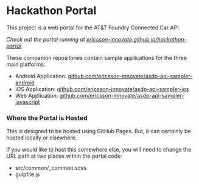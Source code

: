 Hackathon Portal
================

This project is a web portal for the AT&T Foundry Connected Car API.

_Check out the portal running at [ericsson-innovate.github.io/hackathon-portal](http://ericsson-innovate.github.io/hackathon-portal/)_

These companion repositories contain sample applications for the three main platforms:

- Android Application: [github.com/ericsson-innovate/asdp-api-sampler-android](https://github.com/ericsson-innovate/asdp-api-sampler-android)
- iOS Application: [github.com/ericsson-innovate/asdp-api-sampler-ios](https://github.com/ericsson-innovate/asdp-api-sampler-ios)
- Web Application: [github.com/ericsson-innovate/asdp-api-sampler-javascript](https://github.com/ericsson-innovate/asdp-api-sampler-javascript)

### Where the Portal is Hosted

This is designed to be hosted using GitHub Pages. But, it can certainly be hosted locally or elsewhere.

If you would like to host this somewhere else, you will need to change the URL path at two places within the portal code:  
  - src/common/_common.scss
  - gulpfile.js
